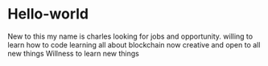 # Hello-world
New to this
my name is charles
looking for jobs and opportunity. 
willing to learn how to code
learning all about blockchain now
creative and open to all new things
Willness to learn new things
